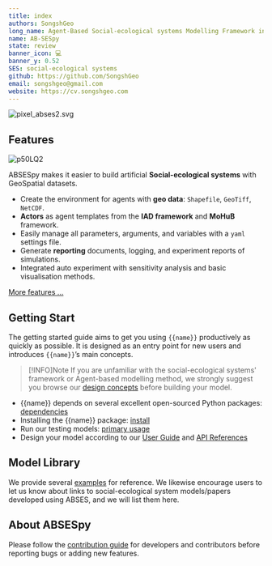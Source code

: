 ```yaml
---
title: index
authors: SongshGeo
long_name: Agent-Based Social-ecological systems Modelling Framework in Python
name: AB-SESpy
state: review
banner_icon: 💻
banner_y: 0.52
SES: social-ecological systems
github: https://github.com/SongshGeo
email: songshgeo@gmail.com
website: https://cv.songshgeo.com
---
```

![pixel_abses2.svg](assets/pixel_abses2.svg)

## Features
![p50LQ2](https://songshgeo-picgo-1302043007.cos.ap-beijing.myqcloud.com/uPic/p50LQ2.jpg)

ABSESpy makes it easier to build artificial **Social-ecological systems** with GeoSpatial datasets.

- Create the environment for agents with **geo data**: `Shapefile`, `GeoTiff`, `NetCDF`.
- **Actors** as agent templates from the **IAD framework** and **MoHuB** framework.
- Easily manage all parameters, arguments, and variables with a `yaml` settings file.
- Generate **reporting** documents, logging, and experiment reports of simulations.
- Integrated auto experiment with sensitivity analysis and basic visualisation methods.

[More features ...](docs/features.md)

## Getting Start

The getting started guide aims to get you using `{{name}}` productively as quickly as possible. It is designed as an entry point for new users and introduces `{{name}}`’s main concepts.

> [!INFO]Note
> If you are unfamiliar with the social-ecological systems' framework or Agent-based modelling method, we strongly suggest you browse our [design concepts](docs/design.md) before building your model.

- {{name}} depends on several excellent open-sourced Python packages: [dependencies](docs/dependencies.md)
- Installing the {{name}} package: [install](docs/install.md)
- Run our testing models: [primary usage](docs/usage.md)
- Design your model according to our [User Guide](docs/user_guide.md) and [API References](api/model.md)

## Model Library
We provide several [examples](examples/negotiation.md) for reference. We likewise encourage users to let us know about links to social-ecological system models/papers developed using ABSES, and we will list them here.

## About AB**SES**py
Please follow the [contribution guide](docs/contribution.md) for developers and contributors before reporting bugs or adding new features.
